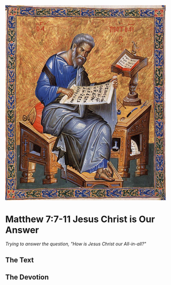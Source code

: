 <img class="intro-right" src="art-matthew.jpg">

# Matthew 7:7-11 Jesus Christ is Our Answer

*Trying to answer the question, "How is Jesus Christ our All-in-all?"*

## The Text

## The Devotion